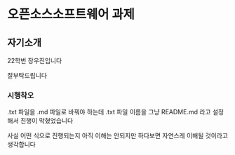# 오픈소스소프트웨어 과제

## 자기소개

22학번 장우진입니다

잘부탁드립니다

### 시행착오

.txt 파일을 .md 파일로 바꿔야 하는데 .txt 파일 이름을 그냥 README.md 라고 설정해서 진행이 막혔었습니다

사실 어떤 식으로 진행되는지 아직 이해는 안되지만 하다보면 자연스레 이해될 것이라고 생각합니다
